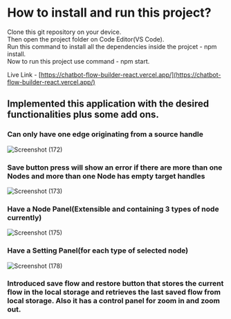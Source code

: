 # How to install and run this project?

Clone this git repository on your device.\
Then open the project folder on Code Editor(VS Code).\
Run this command to install all the dependencies inside the projcet - npm install.\
Now to run this project use command - npm start.

Live Link - [https://chatbot-flow-builder-react.vercel.app/](https://chatbot-flow-builder-react.vercel.app/)


## Implemented this application with the desired functionalities plus some add ons.

### Can only have one edge originating from a source handle

![Screenshot (172)](https://github.com/kartikeysharmaks/Chatbot-flow-builder-React/assets/100989693/615478bd-0174-4388-bdeb-c2a4b3bfcb59)


### Save button press will show an error if there are more than one Nodes and more than one Node has empty target handles

![Screenshot (173)](https://github.com/kartikeysharmaks/Chatbot-flow-builder-React/assets/100989693/fb0a1447-2093-4496-be47-1a1a498fec13)


### Have a Node Panel(Extensible and containing 3 types of node currently)

![Screenshot (175)](https://github.com/kartikeysharmaks/Chatbot-flow-builder-React/assets/100989693/e6b86138-5f23-4201-b6df-7918962a316b)


### Have a Setting Panel(for each type of selected node)

![Screenshot (178)](https://github.com/kartikeysharmaks/Chatbot-flow-builder-React/assets/100989693/a2fcb42a-37fe-4d60-9d69-d4fadd00a230)


### Introduced save flow and restore button that stores the current flow in the local storage and retrieves the last saved flow from local storage. Also it has a control panel for zoom in and zoom out.

